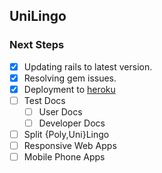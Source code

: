 ## UniLingo


### Next Steps
- [x] Updating rails to latest version.
- [x] Resolving gem issues.
- [x] Deployment to [heroku](https://uni-lingo.herokuapp.com/)
- [ ] Test Docs
  - [ ] User Docs
  - [ ] Developer Docs
- [ ] Split {Poly,Uni}Lingo
- [ ] Responsive Web Apps
- [ ] Mobile Phone Apps
